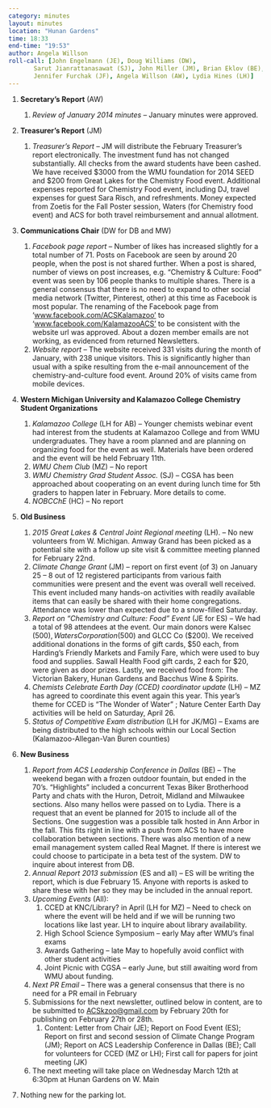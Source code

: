 ```yaml
---
category: minutes
layout: minutes
location: "Hunan Gardens"
time: 18:33
end-time: "19:53"
author: Angela Willson
roll-call: [John Engelmann (JE), Doug Williams (DW),
	   Sarut Jianrattanasawat (SJ), John Miller (JM), Brian Eklov (BE),
	   Jennifer Furchak (JF), Angela Willson (AW), Lydia Hines (LH)]
---
```


1. **Secretary’s Report** (AW)
   1. *Review of January 2014 minutes* – January minutes were approved.
2. **Treasurer’s Report** (JM)
   1. *Treasurer’s Report* – JM will distribute the February Treasurer’s report electronically.  The investment fund has not changed substantially.  All checks from the award students have been cashed.  We have received $3000 from the WMU foundation for 2014 SEED and $200 from Great Lakes for the Chemistry Food event.  Additional expenses reported for Chemistry Food event, including DJ, travel expenses for guest Sara Risch, and refreshments.  Money expected from Zoetis for the Fall Poster session, Waters (for Chemistry food event) and ACS for both travel reimbursement and annual allotment.
3. **Communications Chair** (DW for DB and MW)
   1. *Facebook page report* – Number of likes has increased slightly for a total number of 71.  Posts on Facebook are seen by around 20 people, when the post is not shared further.  When a post is shared, number of views on post increases, e.g. “Chemistry & Culture: Food” event was seen by 106 people thanks to multiple shares. There is a general consensus that there is no need to expand to other social media network (Twitter, Pinterest, other) at this time as Facebook is most popular.  The renaming of the Facebook page from ‘www.facebook.com/ACSKalamazoo’ to ‘www.facebook.com/KalamazooACS’ to be consistent with the website url was approved.  About a dozen member emails are not working, as evidenced from returned Newsletters.  
   2. *Website report* – The website received 331 visits during the month of January, with 238 unique visitors.  This is significantly higher than usual with a spike resulting from the e-mail announcement of the chemistry-and-culture food event.  Around 20% of visits came from mobile devices.
4. **Western Michigan University and Kalamazoo College Chemistry Student Organizations**
   1. *Kalamazoo College* (LH for AB) – Younger chemists webinar event had interest from the students at Kalamazoo College and from WMU undergraduates.  They have a room planned and are planning on organizing food for the event as well.  Materials have been ordered and the event will be held February 11th. 
   2. *WMU Chem Club* (MZ) – No report
   3. *WMU Chemistry Grad Student Assoc.* (SJ) – CGSA has been approached about cooperating on an event during lunch time for 5th graders to happen later in February.  More details to come.
   4. *NOBCChE* (HC) – No report
5. **Old Business**
   1. *2015 Great Lakes & Central Joint Regional meeting* (LH).  – No new volunteers from W. Michigan.  Amway Grand has been picked as a potential site with a follow up site visit & committee meeting planned for February 22nd.
   2. *Climate Change Grant* (JM) – report on first event (of 3) on January 25 – 8 out of 12 registered participants from various faith communities were present and the event was overall well received.  This event included many hands-on activities with readily available items that can easily be shared with their home congregations.  Attendance was lower than expected due to a snow-filled Saturday.
   3. *Report on “Chemistry and Culture: Food” Event* (JE for ES) – We had a total of 98 attendees at the event.  Our main donors were Kalsec ($500), Waters Corporation ($500) and GLCC Co ($200).  We received additional donations in the forms of gift cards, $50 each, from Harding’s Friendly Markets and Family Fare, which were used to buy food and supplies.  Sawall Health Food gift cards, 2 each for $20, were given as door prizes.  Lastly, we received food from: The Victorian Bakery, Hunan Gardens and Bacchus Wine & Spirits.
   4. *Chemists Celebrate Earth Day (CCED) coordinator update* (LH) – MZ has agreed to coordinate this event again this year.  This year’s theme for CCED is “The Wonder of Water” ; Nature Center Earth Day activities will be held on Saturday, April 26. 
   5. *Status of Competitive Exam distribution* (LH for JK/MG) – Exams are being distributed to the high schools within our Local Section (Kalamazoo-Allegan-Van Buren counties)
6. **New Business**
   1. *Report from ACS Leadership Conference in Dallas* (BE) – The weekend began with a frozen outdoor fountain, but ended in the 70’s.  “Highlights” included a concurrent Texas Biker Brotherhood Party and chats with the Huron, Detroit, Midland and Milwaukee sections.  Also many hellos were passed on to Lydia.  There is a request that an event be planned for 2015 to include all of the Sections.  One suggestion was a possible talk hosted in Ann Arbor in the fall.  This fits right in line with a push from ACS to have more collaboration between sections.  There was also mention of a new email management system called Real Magnet.  If there is interest we could choose to participate in a beta test of the system.  DW to inquire about interest from DB.
   2. *Annual Report 2013 submission* (ES and all) – ES will be writing the report, which is due February 15.  Anyone with reports is asked to share these with her so they may be included in the annual report.
   3. *Upcoming Events* (All):
      1. CCED at KNC/Library? in April (LH for MZ) – Need to check on where the event will be held and if we will be running two locations like last year.  LH to inquire about library availability.
      2. High School Science Symposium – early May after WMU’s final exams
      3. Awards Gathering – late May to hopefully avoid conflict with other student activities
      3. Joint Picnic with CGSA – early June, but still awaiting word from WMU about funding.
   4. *Next PR Email* – There was a general consensus that there is no need for a PR email in February
   5. Submissions for the next newsletter, outlined below in content, are to be submitted to ACSkzoo@gmail.com by February 20th for publishing on February 27th or 28th.
      1. Content: Letter from Chair (JE); Report on Food Event (ES); Report on first and second session of Climate Change Program (JM); Report on ACS Leadership Conference in Dallas (BE); Call for volunteers for CCED (MZ or LH); First call for papers for joint meeting (JK)
   6. The next meeting will take place on Wednesday March 12th at 6:30pm at Hunan Gardens on W. Main

7. Nothing new for the parking lot.